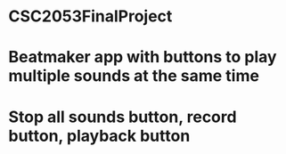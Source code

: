 # CSC2053FinalProject
# Beatmaker app with buttons to play multiple sounds at the same time
# Stop all sounds button, record button, playback button
